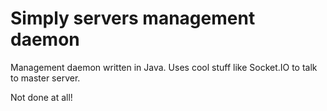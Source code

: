 # Simply servers management daemon

Management daemon written in Java. Uses cool stuff like Socket.IO to talk to master server.


Not done at all!